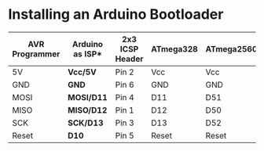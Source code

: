 #  Installing an Arduino Bootloader

| AVR Programmer | Arduino as ISP*| 2x3 ICSP Header | ATmega328 | ATmega2560 | ATmega32U4 |
|----------------|----------------|-----------------|-----------|------------|------------|
| 5V             | __Vcc/5V__         | Pin 2           | Vcc       | Vcc        | Vcc        |
| GND            | __GND__            | Pin 6           | GND       | GND        | GND        |
| MOSI           | __MOSI/D11__       | Pin 4           | D11       | D51        | D16        |
| MISO           | __MISO/D12__       |	Pin 1           | D12       | D50        | D14        |
| SCK            | __SCK/D13__        |	Pin 3           | D13       | D52        | D15        |
| Reset          | __D10__            |	Pin 5           | Reset     | Reset      | Reset      |
